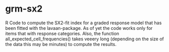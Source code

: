 # grm-sx2

R Code to compute the SX2-fit index for a graded response model that has been fitted with the lavaan-package. As of yet the code works only for items that with response categories. Also, the function all_expected_cell_frequencies() takes veeery long (depending on the size of the data this may be minutes) to compute the results.
